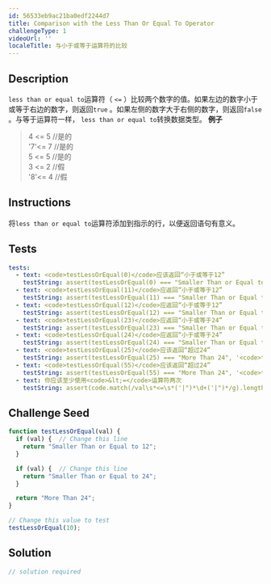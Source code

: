 ```yaml
---
id: 56533eb9ac21ba0edf2244d7
title: Comparison with the Less Than Or Equal To Operator
challengeType: 1
videoUrl: ''
localeTitle: 与小于或等于运算符的比较
---
```


## Description
<section id="description"> <code>less than or equal to</code>运算符（ <code>&lt;=</code> ）比较两个数字的值。如果左边的数字小于或等于右边的数字，则返回<code>true</code> 。如果左侧的数字大于右侧的数字，则返回<code>false</code> 。与等于运算符一样， <code>less than or equal to</code>转换数据类型。 <strong>例子</strong> <blockquote> 4 &lt;= 5 //是的<br> &#39;7&#39;&lt;= 7 //是的<br> 5 &lt;= 5 //是的<br> 3 &lt;= 2 //假<br> &#39;8&#39;&lt;= 4 //假</blockquote></section>

## Instructions
<section id="instructions">将<code>less than or equal to</code>运算符添加到指示的行，以便返回语句有意义。 </section>

## Tests
<section id='tests'>

```yml
tests:
  - text: <code>testLessOrEqual(0)</code>应该返回“小于或等于12”
    testString: assert(testLessOrEqual(0) === "Smaller Than or Equal to 12", '<code>testLessOrEqual(0)</code> should return "Smaller Than or Equal to 12"');
  - text: <code>testLessOrEqual(11)</code>应返回“小于或等于12”
    testString: assert(testLessOrEqual(11) === "Smaller Than or Equal to 12", '<code>testLessOrEqual(11)</code> should return "Smaller Than or Equal to 12"');
  - text: <code>testLessOrEqual(12)</code>应返回“小于或等于12”
    testString: assert(testLessOrEqual(12) === "Smaller Than or Equal to 12", '<code>testLessOrEqual(12)</code> should return "Smaller Than or Equal to 12"');
  - text: <code>testLessOrEqual(23)</code>应返回“小于或等于24”
    testString: assert(testLessOrEqual(23) === "Smaller Than or Equal to 24", '<code>testLessOrEqual(23)</code> should return "Smaller Than or Equal to 24"');
  - text: <code>testLessOrEqual(24)</code>应返回“小于或等于24”
    testString: assert(testLessOrEqual(24) === "Smaller Than or Equal to 24", '<code>testLessOrEqual(24)</code> should return "Smaller Than or Equal to 24"');
  - text: <code>testLessOrEqual(25)</code>应该返回“超过24”
    testString: assert(testLessOrEqual(25) === "More Than 24", '<code>testLessOrEqual(25)</code> should return "More Than 24"');
  - text: <code>testLessOrEqual(55)</code>应该返回“超过24”
    testString: assert(testLessOrEqual(55) === "More Than 24", '<code>testLessOrEqual(55)</code> should return "More Than 24"');
  - text: 你应该至少使用<code>&lt;=</code>运算符两次
    testString: assert(code.match(/val\s*<=\s*('|")*\d+('|")*/g).length > 1, 'You should use the <code>&lt;=</code> operator at least twice');

```

</section>

## Challenge Seed
<section id='challengeSeed'>

<div id='js-seed'>

```js
function testLessOrEqual(val) {
  if (val) {  // Change this line
    return "Smaller Than or Equal to 12";
  }

  if (val) {  // Change this line
    return "Smaller Than or Equal to 24";
  }

  return "More Than 24";
}

// Change this value to test
testLessOrEqual(10);

```

</div>



</section>

## Solution
<section id='solution'>

```js
// solution required
```
</section>
